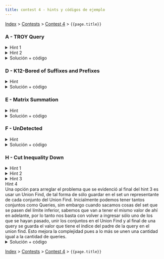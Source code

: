 ```yaml
---
title: contest 4 - hints y códigos de ejemplo
---
```

[Index](../index) > [Contests](../contests) > [Contest 4](../contests#contest-4) > ```{{page.title}}```

### A - TROY Query
<details> 
  <summary>Hint 1</summary>
  Noten que en vez de pensar en la cantidad de veces que cada fila/columna fue actualizada para llegar a la configuración actual, sólo importa la paridad de estas actualizaciones. Es decir, si fueron updateadas una cantidad par o impar de veces.
</details>
<details> 
  <summary>Hint 2</summary>
  Si una celda es igual en ambos TROYS entonces fue actualizada una cantidad par de veces, sólo hay 2 formas de que esto pase, que su fila y columna respectivas ambas hayan sido actualizadas una cantidad par de veces o que ambas hayan sido actualizadas una cantidad impar de veces (de esta forma la suma es par). De la misma forma, si la celda marca distinto entre los TROYS, la suma debe ser impar, por lo que una debe ser impar y la otra par. Piensen en cómo llevar registro de estas implicancias de forma que sea fácil chequear en caso de una contradicción.
</details>
<details> 
  <summary>Solución + código</summary>
  Podemos registrar las implicancias como conjuntos de un Union Find. Es decir, generamos inicialmente 2 (R + C) conjuntos, dos para cada fila y columna, que representan la posibilidad de que sean par o impar. Cuando vemos el valor de una celda unimos los conjuntos correspondientes según el hint 2, de forma que conceptualmente estamos creando conjuntos de posibles valores que si pasan deben hacerlo juntos para no contradecir los registros. Si en algún momento juntamos a una fila o columna par con su misma fila o columna impar entonces tenemos una contradicción, desde ese momento en adelante la respuesta es siempre "No".
  <a href="https://github.com/BenjaminRubio/CompetitiveProgramming/blob/master/Problems/Codeforces/TROYQuery.cpp">Código de ejemplo</a>
</details>

### D - K12-Bored of Suffixes and Prefixes
<details> 
  <summary>Hint</summary>
  Notemos que si mantenemos la matriz con valores correspondientes al número de cada letra (A: 1, B: 2, ...) en vez de la letra en si, la consulta que se pide es equivalente a simplemente la suma en esa región.
</details>
<details> 
  <summary>Solución + código</summary>
  Podemos mantener registro segun el Hint en un Fenwick Tree 2D. Cada update será realizar N updates a lo largo de la fila/columna correspondiente. Cada consulta será devolver la suma en esa región.
  <a href="https://github.com/BenjaminRubio/CompetitiveProgramming/blob/master/Problems/SPOJ/K12-BoredOfSuffixesAndPrefixes.cpp">Código de ejemplo</a>
</details>

### E - Matrix Summation
<details> 
  <summary>Hint</summary>
  Deben ocupar directamente una de las estructuras explicadas en clase en este problema.
</details>
<details> 
  <summary>Solución + código</summary>
  Basta con ocupar directamente un Fenwick Tree 2D para sumas.
  <a href="https://github.com/BenjaminRubio/CompetitiveProgramming/blob/master/Problems/SPOJ/MatrixSumation.cpp">Código de ejemplo</a>
</details>

### F - UnDetected
<details> 
  <summary>Hint</summary>
  Podemos pensar que el momento en que ya no voy a ser capaz de cruzar el campo es cuando los robots activados cubren completamente el campo en una "linea", es decir separan la mitad inferior de la superior. Deben pensar en una forma de ir actualizando una estructura para cada sensor extra que agreguen de forma de poder detectar cuando se forme una barrera rápidamente.
</details>
<details> 
  <summary>Solución + código</summary>
  Podemos pensar en N + 2 conjuntos en un Union Find, uno por cada sensor y uno para el lado izquierdo y derecho del campo. Cada vez que activamos un sensor verificamos si choca con alguno de los lados o con alguno de los sensores activos, en caso de hacerlo unimos los conjuntos correspondientes. Si en algún momento el conjunto correspondiente al borde izquierdo y al derecho son unidos, sabemos que se formó una barrera y ya no se podrá cruzar.
  <a href="https://github.com/BenjaminRubio/CompetitiveProgramming/blob/master/Problems/Kattis/UnDetected.cpp">Código de ejemplo</a>
</details>

### H - Cut Inequality Down
<details> 
  <summary>Hint 1</summary>
  Piensen en una forma de procesar las queries en orden de tal forma que con realizar sólo una pasada por cada momento temporal podamos tener la respuesta a todas las queries.
</details>
<details> 
  <summary>Hint 2</summary>
  Una opción es ir avanzando el tiempo desde el primer mes hasta el último procesando cuando corresponda distintos eventos. Estos pueden ser, el inicio de una query (con su monto inicial), y el fin de una query, donde guardamos el valor actual que tiene la query en ese momento. Debemos poder llevar cuenta del valor luego de las perdidas/ganancias en cada mes, sin pasarnos de los límites.
</details>
<details> 
  <summary>Hint 3</summary>
  Notemos que es muy ineficiente ir sumando la ganancia / pérdida de cada mes a cada query activa, esa solución es cuadrática y no pasa en tiempo, por lo que debemos optimizarla. Una opción es en vez de sumar a cada una, mantener una variable de offset que me guarde las ganancias acumuladas hasta el momento actual, luego el valor que tengo guardado más el offset sería el verdadero valor de la query. Sin embargo también debemos ser capaces de ajustar cuando los valores de las queries activas se pasen de los límites superior o inferior. Una forma de hacer esto es mantener los valores de las queries en un set ordenado, mientras el valor más grande se pase del límite superior, sacamos del set, ajustamos y volvemos a insertar, similar en el límite inferior. Notemos que aún hay problemas de tiempo en esta solución, pues en el peor caso cada query activa se pasa de los límites en cada tiempo, piensen en una forma de no tener que modificar tantas veces el set.
</details>
<summary>Hint 4</summary>
  Una opción para arreglar el problema que se evidenció al final del hint 3 es usar un Union Find, de tal forma de sólo guardar en el set un representante de cada conjunto del Union Find. Inicialmente podemos tener tantos conjuntos como Queries, sim embargo cuando sacamos cosas del set que se pasen del límite inferior, sabemos que van a tener el mismo valor de ahí en adelante, por lo tanto nos basta con volver a ingresar sólo uno de los que se hayan pasado, unir los conjuntos en el Union Find y al final de una query se guarda el valor que tiene el índice del padre de la query en el union find. Esto mejora la complejidad pues a lo más se unen una cantidad igual a la cantidad de queries.
</details>
<details> 
  <summary>Solución + código</summary>
  La solución consiste en implementar todas las ideas de los hints. Podemos implementar el orden de las queries en una priority_queue donde ordeno los inicios y términos de queries. Mantendo en cada momento un set de pares ordenados con el valor de cada query activa y su índice, juntamos según el hint 3 si se pasan en algún momento y retorno según corresponda.
  <a href="https://github.com/BenjaminRubio/CompetitiveProgramming/blob/master/Problems/Matcomgrader/CutInequalityDown2.cpp">Código de ejemplo</a>
</details>

<!-- <details> 
  <summary>Hint</summary>   
</details>
<details> 
  <summary>Solución + código</summary>
  <a href="">Código de ejemplo</a>
</details> -->

[Index](../index) > [Contests](../contests) > [Contest 4](../contests#contest-4) > ```{{page.title}}```
